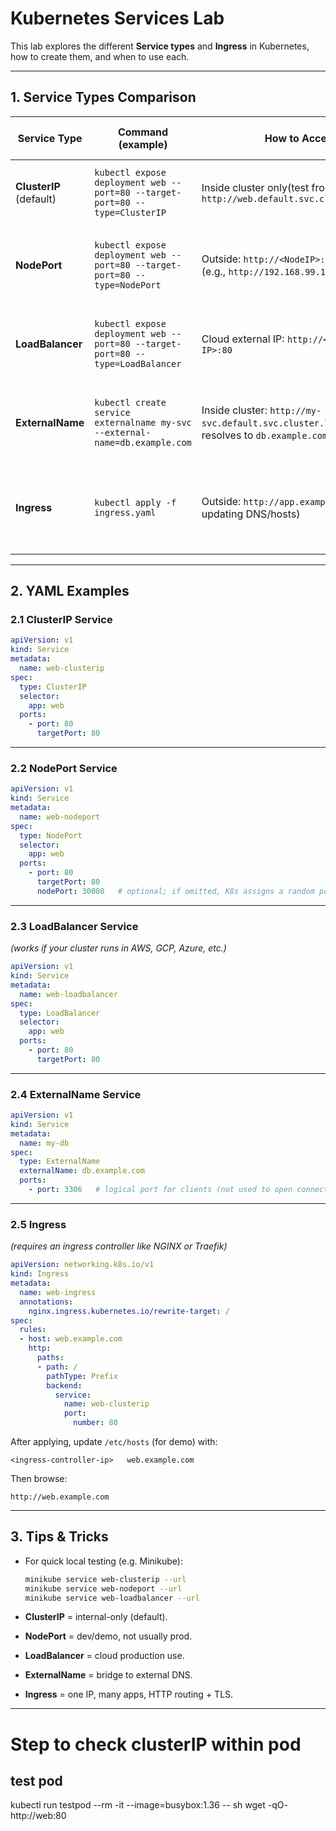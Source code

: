 # Kubernetes Services Lab

This lab explores the different **Service types** and **Ingress** in Kubernetes, how to create them, and when to use each.

---

## 1. Service Types Comparison

| Service Type | Command (example) | How to Access | When to Use (Real-world Scenario) |
|--------------|------------------|---------------|-----------------------------------|
| **ClusterIP** (default) | ```kubectl expose deployment web --port=80 --target-port=80 --type=ClusterIP``` | Inside cluster only(test from pods): `http://web.default.svc.cluster.local:80` | Backend APIs, databases, or any **internal-only service**. |
| **NodePort** | ```kubectl expose deployment web --port=80 --target-port=80 --type=NodePort``` | Outside: `http://<NodeIP>:<NodePort>` (e.g., `http://192.168.99.100:30080`) | For **testing/demo** or when node IPs are reachable. Rarely prod. |
| **LoadBalancer** | ```kubectl expose deployment web --port=80 --target-port=80 --type=LoadBalancer``` | Cloud external IP: `http://<EXTERNAL-IP>:80` | Public-facing apps in **cloud providers** (AWS ELB, Azure LB, GCP LB). |
| **ExternalName** | ```kubectl create service externalname my-svc --external-name=db.example.com``` | Inside cluster: `http://my-svc.default.svc.cluster.local` → resolves to `db.example.com` | For connecting in-cluster apps to **external services**. |
| **Ingress** | ```kubectl apply -f ingress.yaml``` | Outside: `http://app.example.com` (after updating DNS/hosts) | For **routing multiple apps** behind a single IP/hostname with TLS termination. |

---

## 2. YAML Examples

### 2.1 ClusterIP Service
```yaml
apiVersion: v1
kind: Service
metadata:
  name: web-clusterip
spec:
  type: ClusterIP
  selector:
    app: web
  ports:
    - port: 80
      targetPort: 80
```

---

### 2.2 NodePort Service
```yaml
apiVersion: v1
kind: Service
metadata:
  name: web-nodeport
spec:
  type: NodePort
  selector:
    app: web
  ports:
    - port: 80
      targetPort: 80
      nodePort: 30080   # optional; if omitted, K8s assigns a random port (30000–32767)
```

---

### 2.3 LoadBalancer Service
*(works if your cluster runs in AWS, GCP, Azure, etc.)*
```yaml
apiVersion: v1
kind: Service
metadata:
  name: web-loadbalancer
spec:
  type: LoadBalancer
  selector:
    app: web
  ports:
    - port: 80
      targetPort: 80
```

---

### 2.4 ExternalName Service
```yaml
apiVersion: v1
kind: Service
metadata:
  name: my-db
spec:
  type: ExternalName
  externalName: db.example.com
  ports:
    - port: 3306   # logical port for clients (not used to open connections directly)
```

---

### 2.5 Ingress
*(requires an ingress controller like NGINX or Traefik)*  
```yaml
apiVersion: networking.k8s.io/v1
kind: Ingress
metadata:
  name: web-ingress
  annotations:
    nginx.ingress.kubernetes.io/rewrite-target: /
spec:
  rules:
  - host: web.example.com
    http:
      paths:
      - path: /
        pathType: Prefix
        backend:
          service:
            name: web-clusterip
            port:
              number: 80
```

After applying, update `/etc/hosts` (for demo) with:
```
<ingress-controller-ip>   web.example.com
```

Then browse:
```
http://web.example.com
```

---

## 3. Tips & Tricks

- For quick local testing (e.g. Minikube):
  ```bash
  minikube service web-clusterip --url
  minikube service web-nodeport --url
  minikube service web-loadbalancer --url
  ```

- **ClusterIP** = internal-only (default).  
- **NodePort** = dev/demo, not usually prod.  
- **LoadBalancer** = cloud production use.  
- **ExternalName** = bridge to external DNS.  
- **Ingress** = one IP, many apps, HTTP routing + TLS.  

---
# Step to check clusterIP within pod
## test pod

kubectl run testpod --rm -it --image=busybox:1.36 -- sh
wget -qO- http://web:80

